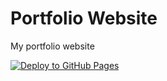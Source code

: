 # Portfolio Website
My portfolio website

[![Deploy to GitHub Pages](https://github.com/Hemanth3303/hemanth3303.github.io/actions/workflows/deploy.yml/badge.svg?branch=release&event=deployment)](https://github.com/Hemanth3303/hemanth3303.github.io/actions/workflows/deploy.yml)